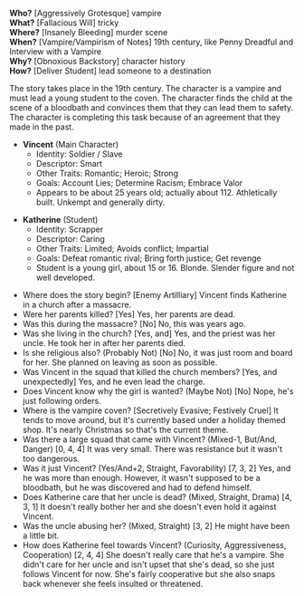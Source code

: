**Who?** \[Aggressively Grotesque] vampire  
**What?** \[Fallacious Will] tricky  
**Where?** \[Insanely Bleeding] murder scene  
**When?** \[Vampire/Vampirism of Notes] 19th century, like Penny Dreadful and Interview with a Vampire  
**Why?** \[Obnoxious Backstory] character history  
**How?** \[Deliver Student] lead someone to a destination

The story takes place in the 19th century. The character is a vampire and must lead a young student to the coven. The character finds the child at the scene of a bloodbath and convinces them that they can lead them to safety. The character is completing this task because of an agreement that they made in the past.

- **Vincent** (Main Character)
	- Identity: Soldier / Slave
	- Descriptor: Smart
	- Other Traits: Romantic; Heroic; Strong
	- Goals: Account Lies; Determine Racism; Embrace Valor
	- Appears to be about 25 years old; actually about 112. Athletically built. Unkempt and generally dirty.

+ **Katherine** (Student)
	- Identity: Scrapper
	- Descriptor: Caring
	- Other Traits: Limited; Avoids conflict; Impartial
	- Goals: Defeat romantic rival; Bring forth justice; Get revenge
	- Student is a young girl, about 15 or 16. Blonde. Slender figure and not well developed.

- Where does the story begin? \[Enemy Artilliary] Vincent finds Katherine in a church after a massacre.
- Were her parents killed? \[Yes] Yes, her parents are dead.
- Was this during the massacre? \[No] No, this was years ago.
- Was she living in the church? \[Yes, and] Yes, and the priest was her uncle. He took her in after her parents died.
- Is she religious also? (Probably Not) \[No] No, it was just room and board for her. She planned on leaving as soon as possible.
- Was Vincent in the squad that killed the church members? \[Yes, and unexpectedly] Yes, and he even lead the charge.
- Does Vincent know why the girl is wanted? (Maybe Not) \[No] Nope, he's just following orders.
- Where is the vampire coven? \[Secretively Evasive; Festively Cruel] It tends to move around, but it's currently based under a holiday themed shop. It's nearly Christmas so that's the current theme.
- Was there a large squad that came with Vincent? (Mixed-1, But/And, Danger) \[0, 4, 4] It was very small. There was resistance but it wasn't too dangerous.
- Was it just Vincent? (Yes/And+2, Straight, Favorability) \[7, 3, 2] Yes, and he was more than enough. However, it wasn't supposed to be a bloodbath, but he was discovered and had to defend himself.
- Does Katherine care that her uncle is dead? (Mixed, Straight, Drama) \[4, 3, 1] It doesn't really bother her and she doesn't even hold it against Vincent.
- Was the uncle abusing her? (Mixed, Straight) \[3, 2] He might have been a little bit.
- How does Katherine feel towards Vincent? (Curiosity, Aggressiveness, Cooperation) \[2, 4, 4] She doesn't really care that he's a vampire. She didn't care for her uncle and isn't upset that she's dead, so she just follows Vincent for now. She's fairly cooperative but she also snaps back whenever she feels insulted or threatened. 